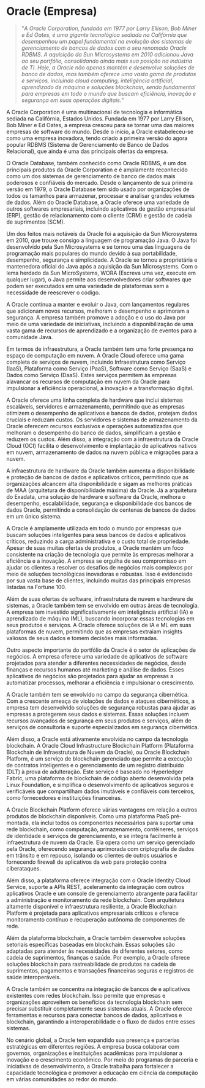 # Oracle (Empresa)

>"*A Oracle Corporation, fundada em 1977 por Larry Ellison, Bob Miner e Ed Oates, é uma gigante tecnológica sediada na Califórnia que desempenhou um papel fundamental na evolução dos sistemas de gerenciamento de bancos de dados com o seu renomado Oracle RDBMS. A aquisição da Sun Microsystems em 2010 adicionou Java ao seu portfólio, consolidando ainda mais sua posição na indústria de TI. Hoje, a Oracle não apenas mantém e desenvolve soluções de banco de dados, mas também oferece uma vasta gama de produtos e serviços, incluindo cloud computing, inteligência artificial, aprendizado de máquina e soluções blockchain, sendo fundamental para empresas em todo o mundo que buscam eficiência, inovação e segurança em suas operações digitais.*"

A Oracle Corporation é uma multinacional de tecnologia e informática sediada na Califórnia, Estados Unidos. Fundada em 1977 por Larry Ellison, Bob Miner e Ed Oates, a empresa cresceu para se tornar uma das maiores empresas de software do mundo. Desde o início, a Oracle estabeleceu-se como uma empresa inovadora, tendo criado a primeira versão do agora popular RDBMS (Sistema de Gerenciamento de Banco de Dados Relacional), que ainda é uma das principais ofertas da empresa.

O Oracle Database, também conhecido como Oracle RDBMS, é um dos principais produtos da Oracle Corporation e é amplamente reconhecido como um dos sistemas de gerenciamento de banco de dados mais poderosos e confiáveis do mercado. Desde o lançamento de sua primeira versão em 1979, o Oracle Database tem sido usado por organizações de todos os tamanhos para armazenar, processar e analisar grandes volumes de dados. Além do Oracle Database, a Oracle oferece uma variedade de outros softwares empresariais, incluindo aplicativos de gestão empresarial (ERP), gestão de relacionamento com o cliente (CRM) e gestão de cadeia de suprimentos (SCM).

Um dos feitos mais notáveis da Oracle foi a aquisição da Sun Microsystems em 2010, que trouxe consigo a linguagem de programação Java. O Java foi desenvolvido pela Sun Microsystems e se tornou uma das linguagens de programação mais populares do mundo devido à sua portabilidade, desempenho, segurança e simplicidade. A Oracle se tornou a proprietária e mantenedora oficial do Java após a aquisição da Sun Microsystems. Com o lema herdado da Sun MicroSystems, WORA (Escreva uma vez, execute em qualquer lugar), o Java permite aos desenvolvedores criar softwares que podem ser executados em uma variedade de plataformas sem a necessidade de reescrever o código.

A Oracle continua a manter e evoluir o Java, com lançamentos regulares que adicionam novos recursos, melhoram o desempenho e aprimoram a segurança. A empresa também promove a adoção e o uso do Java por meio de uma variedade de iniciativas, incluindo a disponibilização de uma vasta gama de recursos de aprendizado e a organização de eventos para a comunidade Java.

Em termos de infraestrutura, a Oracle também tem uma forte presença no espaço de computação em nuvem. A Oracle Cloud oferece uma gama completa de serviços de nuvem, incluindo Infraestrutura como Serviço (IaaS), Plataforma como Serviço (PaaS), Software como Serviço (SaaS) e Dados como Serviço (DaaS). Estes serviços permitem às empresas alavancar os recursos de computação em nuvem da Oracle para impulsionar a eficiência operacional, a inovação e a transformação digital.

A Oracle oferece uma linha completa de hardware que inclui sistemas escaláveis, servidores e armazenamento, permitindo que as empresas otimizem o desempenho de aplicativos e bancos de dados, protejam dados cruciais e reduzam custos. Os servidores e sistemas de armazenamento da Oracle oferecem recursos exclusivos e operações automatizadas que melhoram o desempenho do banco de dados, simplificam a gestão e reduzem os custos. Além disso, a integração com a infraestrutura da Oracle Cloud (OCI) facilita o desenvolvimento e implantação de aplicativos nativos em nuvem, armazenamento de dados na nuvem pública e migrações para a nuvem. 

A infraestrutura de hardware da Oracle também aumenta a disponibilidade e proteção de bancos de dados e aplicativos críticos, permitindo que as organizações alcancem alta disponibilidade e sigam as melhores práticas de MAA (arquitetura de disponibilidade máxima) da Oracle. Já a arquitetura do Exadata, uma solução de hardware e software da Oracle, melhora o desempenho, escalabilidade, segurança e disponibilidade dos bancos de dados Oracle, permitindo a consolidação de centenas de bancos de dados em um único sistema. 

A Oracle é amplamente utilizada em todo o mundo por empresas que buscam soluções inteligentes para seus bancos de dados e aplicativos críticos, reduzindo a carga administrativa e o custo total de propriedade. Apesar de suas muitas ofertas de produtos, a Oracle mantém um foco consistente na criação de tecnologia que permite às empresas melhorar a eficiência e a inovação. A empresa se orgulha de seu compromisso em ajudar os clientes a resolver os desafios de negócios mais complexos por meio de soluções tecnológicas inovadoras e robustas. Isso é evidenciado por sua vasta base de clientes, incluindo muitas das principais empresas listadas na Fortune 100.

Além de suas ofertas de software, infraestrutura de nuvem e hardware de sistemas, a Oracle também tem se envolvido em outras áreas de tecnologia. A empresa tem investido significativamente em inteligência artificial (IA) e aprendizado de máquina (ML), buscando incorporar essas tecnologias em seus produtos e serviços. A Oracle oferece soluções de IA e ML em suas plataformas de nuvem, permitindo que as empresas extraiam insights valiosos de seus dados e tomem decisões mais informadas.

Outro aspecto importante do portfólio da Oracle é o setor de aplicações de negócios. A empresa oferece uma variedade de aplicativos de software projetados para atender a diferentes necessidades de negócios, desde finanças e recursos humanos até marketing e análise de dados. Esses aplicativos de negócios são projetados para ajudar as empresas a automatizar processos, melhorar a eficiência e impulsionar o crescimento.

A Oracle também tem se envolvido no campo da segurança cibernética. Com a crescente ameaça de violações de dados e ataques cibernéticos, a empresa tem desenvolvido soluções de segurança robustas para ajudar as empresas a protegerem seus dados e sistemas. Essas soluções incluem recursos avançados de segurança em seus produtos e serviços, além de serviços de consultoria e suporte especializados em segurança cibernética.

Além disso, a Oracle está ativamente envolvida no campo da tecnologia blockchain. A Oracle Cloud Infrastructure Blockchain Platform (Plataforma Blockchain de Infraestrutura de Nuvem da Oracle), ou Oracle Blockchain Platform, é um serviço de blockchain gerenciado que permite a execução de contratos inteligentes e o gerenciamento de um registro distribuído (DLT) à prova de adulteração. Este serviço é baseado no Hyperledger Fabric, uma plataforma de blockchain de código aberto desenvolvida pela Linux Foundation, e simplifica o desenvolvimento de aplicativos seguros e verificáveis que compartilham dados imutáveis e confiáveis com terceiros, como fornecedores e instituições financeiras.

A Oracle Blockchain Platform oferece várias vantagens em relação a outros produtos de blockchain disponíveis. Como uma plataforma PaaS pré-montada, ela inclui todos os componentes necessários para suportar uma rede blockchain, como computação, armazenamento, contêineres, serviços de identidade e serviços de gerenciamento, e se integra facilmente à infraestrutura de nuvem da Oracle. Ela opera como um serviço gerenciado pela Oracle, oferecendo segurança aprimorada com criptografia de dados em trânsito e em repouso, isolando os clientes de outros usuários e fornecendo firewall de aplicativos da web para proteção contra ciberataques. 

Além disso, a plataforma oferece integração com o Oracle Identity Cloud Service, suporte a APIs REST, aceleramento da integração com outros aplicativos Oracle e um console de gerenciamento abrangente para facilitar a administração e monitoramento da rede blockchain. Com arquitetura altamente disponível e infraestrutura resiliente, a Oracle Blockchain Platform é projetada para aplicativos empresariais críticos e oferece monitoramento contínuo e recuperação autônoma de componentes de rede.

Além da plataforma blockchain, a Oracle também desenvolve soluções setoriais específicas baseadas em blockchain. Essas soluções são adaptadas para atender às necessidades de diferentes setores, como cadeia de suprimentos, finanças e saúde. Por exemplo, a Oracle oferece soluções blockchain para rastreabilidade de produtos na cadeia de suprimentos, pagamentos e transações financeiras seguras e registros de saúde interoperáveis.

A Oracle também se concentra na integração de bancos de e aplicativos existentes com redes blockchain. Isso permite que empresas e organizações aproveitem os benefícios da tecnologia blockchain sem precisar substituir completamente seus sistemas atuais. A Oracle oferece ferramentas e recursos para conectar bancos de dados, aplicativos e blockchain, garantindo a interoperabilidade e o fluxo de dados entre esses sistemas.

No cenário global, a Oracle tem expandido sua presença e parcerias estratégicas em diferentes regiões. A empresa busca colaborar com governos, organizações e instituições acadêmicas para impulsionar a inovação e o crescimento econômico. Por meio de programas de parceria e iniciativas de desenvolvimento, a Oracle trabalha para fortalecer a capacidade tecnológica e promover a educação em ciência da computação em várias comunidades ao redor do mundo.
